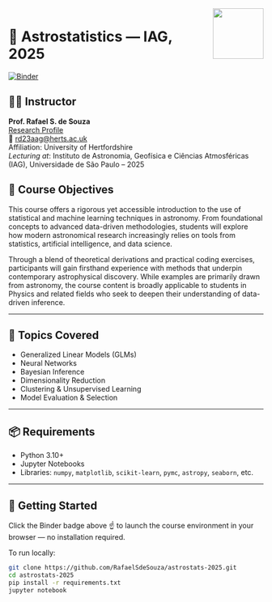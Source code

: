 <img align="right" src="https://imagens.usp.br/wp-content/uploads/IAG.jpg" width="100">

# 🌌 Astrostatistics — IAG, 2025

[![Binder](https://mybinder.org/badge_logo.svg)](https://mybinder.org/v2/gh/RafaelSdeSouza/astrostats-2025/HEAD)

## 👨‍🏫 Instructor  
**Prof. Rafael S. de Souza**  
[Research Profile](https://researchprofiles.herts.ac.uk/en/persons/rafael-da-silva-de-souza)  
📧 rd23aag@herts.ac.uk  
Affiliation: University of Hertfordshire  
*Lecturing at*: Instituto de Astronomia, Geofísica e Ciências Atmosféricas (IAG), Universidade de São Paulo – 2025


## 🎯 Course Objectives

This course offers a rigorous yet accessible introduction to the use of statistical and machine learning techniques in astronomy. From foundational concepts to advanced data-driven methodologies, students will explore how modern astronomical research increasingly relies on tools from statistics, artificial intelligence, and data science.

Through a blend of theoretical derivations and practical coding exercises, participants will gain firsthand experience with methods that underpin contemporary astrophysical discovery. While examples are primarily drawn from astronomy, the course content is broadly applicable to students in Physics and related fields who seek to deepen their understanding of data-driven inference.

---

## 🧠 Topics Covered

- Generalized Linear Models (GLMs)
- Neural Networks
- Bayesian Inference
- Dimensionality Reduction
- Clustering & Unsupervised Learning
- Model Evaluation & Selection

---

## 📦 Requirements

- Python 3.10+
- Jupyter Notebooks
- Libraries: `numpy`, `matplotlib`, `scikit-learn`, `pymc`, `astropy`, `seaborn`, etc.

---

## 🚀 Getting Started

Click the Binder badge above ☝️ to launch the course environment in your browser — no installation required.

To run locally:

```bash
git clone https://github.com/RafaelSdeSouza/astrostats-2025.git
cd astrostats-2025
pip install -r requirements.txt
jupyter notebook
